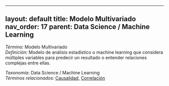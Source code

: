 
---
layout: default
title: Modelo Multivariado
nav_order: 17
parent: Data Science / Machine Learning
---

*Término:* Modelo Multivariado  
*Definición:* Modelo de análisis estadístico o machine learning que considera múltiples variables para predecir un resultado o entender relaciones complejas entre ellas.

*Taxonomía:* Data Science / Machine Learning  
*Términos relacionados:* [Causalidad](https://maleniski.github.io/diccionario-angl-tec-mx/docs/alfabeticamente/C/causalidad/), [Correlación](https://maleniski.github.io/diccionario-angl-tec-mx/docs/alfabeticamente/C/correlacin/)
